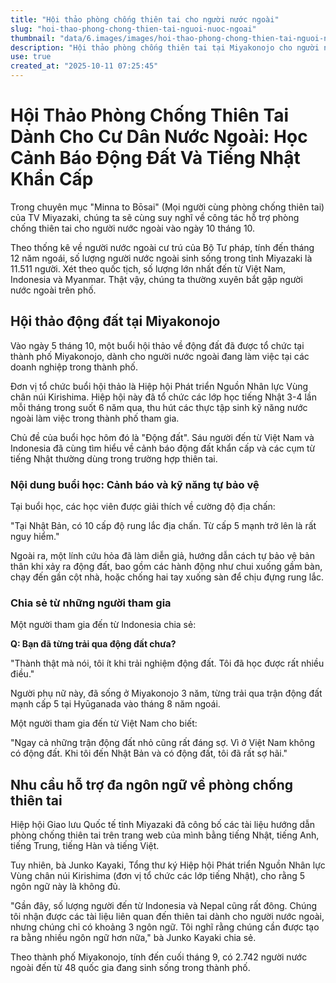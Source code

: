 ```yaml
---
title: "Hội thảo phòng chống thiên tai cho người nước ngoài"
slug: "hoi-thao-phong-chong-thien-tai-nguoi-nuoc-ngoai"
thumbnail: "data/6.images/images/hoi-thao-phong-chong-thien-tai-nguoi-nuoc-ngoai.webp"
description: "Hội thảo phòng chống thiên tai tại Miyakonojo cho người nước ngoài, tập trung vào cảnh báo động đất và các cụm từ tiếng Nhật khẩn cấp. Buổi học có sự tham gia của người Việt Nam và Indonesia."
use: true
created_at: "2025-10-11 07:25:45"
---
```


# Hội Thảo Phòng Chống Thiên Tai Dành Cho Cư Dân Nước Ngoài: Học Cảnh Báo Động Đất Và Tiếng Nhật Khẩn Cấp

Trong chuyên mục "Minna to Bōsai" (Mọi người cùng phòng chống thiên tai) của TV Miyazaki, chúng ta sẽ cùng suy nghĩ về công tác hỗ trợ phòng chống thiên tai cho người nước ngoài vào ngày 10 tháng 10.

Theo thống kê về người nước ngoài cư trú của Bộ Tư pháp, tính đến tháng 12 năm ngoái, số lượng người nước ngoài sinh sống trong tỉnh Miyazaki là 11.511 người. Xét theo quốc tịch, số lượng lớn nhất đến từ Việt Nam, Indonesia và Myanmar. Thật vậy, chúng ta thường xuyên bắt gặp người nước ngoài trên phố.

## Hội thảo động đất tại Miyakonojo

Vào ngày 5 tháng 10, một buổi hội thảo về động đất đã được tổ chức tại thành phố Miyakonojo, dành cho người nước ngoài đang làm việc tại các doanh nghiệp trong thành phố.

Đơn vị tổ chức buổi hội thảo là Hiệp hội Phát triển Nguồn Nhân lực Vùng chân núi Kirishima. Hiệp hội này đã tổ chức các lớp học tiếng Nhật 3-4 lần mỗi tháng trong suốt 6 năm qua, thu hút các thực tập sinh kỹ năng nước ngoài làm việc trong thành phố tham gia.

Chủ đề của buổi học hôm đó là "Động đất". Sáu người đến từ Việt Nam và Indonesia đã cùng tìm hiểu về cảnh báo động đất khẩn cấp và các cụm từ tiếng Nhật thường dùng trong trường hợp thiên tai.

### Nội dung buổi học: Cảnh báo và kỹ năng tự bảo vệ

Tại buổi học, các học viên được giải thích về cường độ địa chấn:

"Tại Nhật Bản, có 10 cấp độ rung lắc địa chấn. Từ cấp 5 mạnh trở lên là rất nguy hiểm."

Ngoài ra, một lính cứu hỏa đã làm diễn giả, hướng dẫn cách tự bảo vệ bản thân khi xảy ra động đất, bao gồm các hành động như chui xuống gầm bàn, chạy đến gần cột nhà, hoặc chống hai tay xuống sàn để chịu đựng rung lắc.

### Chia sẻ từ những người tham gia

Một người tham gia đến từ Indonesia chia sẻ:

**Q: Bạn đã từng trải qua động đất chưa?**

"Thành thật mà nói, tôi ít khi trải nghiệm động đất. Tôi đã học được rất nhiều điều."

Người phụ nữ này, đã sống ở Miyakonojo 3 năm, từng trải qua trận động đất mạnh cấp 5 tại Hyūganada vào tháng 8 năm ngoái.

Một người tham gia đến từ Việt Nam cho biết:

"Ngay cả những trận động đất nhỏ cũng rất đáng sợ. Vì ở Việt Nam không có động đất. Khi tôi đến Nhật Bản và có động đất, tôi đã rất sợ hãi."

## Nhu cầu hỗ trợ đa ngôn ngữ về phòng chống thiên tai

Hiệp hội Giao lưu Quốc tế tỉnh Miyazaki đã công bố các tài liệu hướng dẫn phòng chống thiên tai trên trang web của mình bằng tiếng Nhật, tiếng Anh, tiếng Trung, tiếng Hàn và tiếng Việt.

Tuy nhiên, bà Junko Kayaki, Tổng thư ký Hiệp hội Phát triển Nguồn Nhân lực Vùng chân núi Kirishima (đơn vị tổ chức các lớp tiếng Nhật), cho rằng 5 ngôn ngữ này là không đủ.

"Gần đây, số lượng người đến từ Indonesia và Nepal cũng rất đông. Chúng tôi nhận được các tài liệu liên quan đến thiên tai dành cho người nước ngoài, nhưng chúng chỉ có khoảng 3 ngôn ngữ. Tôi nghĩ rằng chúng cần được tạo ra bằng nhiều ngôn ngữ hơn nữa," bà Junko Kayaki chia sẻ.

Theo thành phố Miyakonojo, tính đến cuối tháng 9, có 2.742 người nước ngoài đến từ 48 quốc gia đang sinh sống trong thành phố.